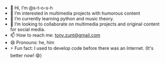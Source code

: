 - 👋 Hi, I’m @s-t-o-s-h
- 👀 I’m interested in multimedia projects with humorous content
- 🌱 I’m currently learning python and music theory.
- 💞️ I’m looking to collaborate on multimedia projects and original content for social media.
- 📫 How to reach me: tony.zunt@gmail.com
- 😄 Pronouns: he, him
- ⚡ Fun fact: I used to develop code before there was an Internet. (It's better now! 😄)

<!---
s-t-o-s-h/s-t-o-s-h is a ✨ special ✨ repository because its `README.md` (this file) appears on your GitHub profile.
You can click the Preview link to take a look at your changes.
--->

